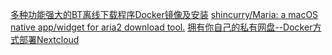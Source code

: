 [多种功能强大的BT离线下载程序Docker镜像及安装](https://cloud.tencent.com/developer/article/1861528)
[shincurry/Maria: a macOS native app/widget for aria2 download tool.](https://github.com/shincurry/Maria)
[拥有你自己的私有网盘--Docker方式部署Nextcloud](https://toutiao.io/posts/vktduks/preview)